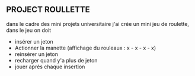 ## PROJECT ROULLETTE

dans le cadre des mini projets universitaire
j'ai crée un mini jeu de roulette, dans le jeu on doit

- insérer un jeton
- Actionner la manette (affichage du rouleaux : x - x - x - x)
- reinsérer un jeton
- recharger quand y'a plus de jeton
- jouer aprés chaque insertion

